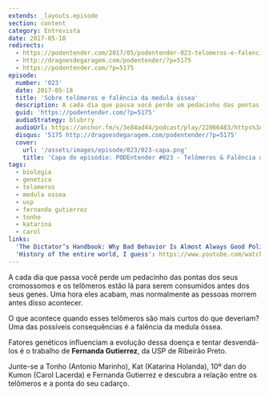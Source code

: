```yaml
---
extends: _layouts.episode
section: content
category: Entrevista
date: 2017-05-18
redirects:
  - https://podentender.com/2017/05/podentender-023-telomeros-e-falencia-da-medula.html
  - http://dragoesdegaragem.com/podentender/?p=5175
  - https://podentender.com/?p=5175
episode:
  number: '023'
  date: 2017-05-18
  title: 'Sobre telômeros e falência da medula óssea'
  description: A cada dia que passa você perde um pedacinho das pontas dos seus cromossomos e os telômeros estão lá para serem consumidos antes dos seus genes. Uma hora eles acabam, mas normalmente as pessoas morrem antes disso acontecer. O que acontece quando esses telômeros são mais curtos do que deveriam?  
  guid: 'https://podentender.com/?p=5175'
  audioStrategy: blubrry
  audioUrl: https://anchor.fm/s/3e84ad44/podcast/play/22066483/https%3A%2F%2Fd3ctxlq1ktw2nl.cloudfront.net%2Fstaging%2F2020-10-3%2F125107038-44100-2-1a94b52e7b18627e.mp3
  disqus: '5175 http://dragoesdegaragem.com/podentender/?p=5175'
  cover:
    url: '/assets/images/episode/023/023-capa.png'
    title: 'Capa do episódio: PODEntender #023 - Telômeros & Falência da Medula com Fernanda Gutierrez da Universidade de São Paulo' 
tags:
  - biologia
  - genetica
  - telomeros
  - medula ossea
  - usp
  - fernanda gutierrez
  - tonho
  - katarina
  - carol
links:
  'The Dictator’s Handbook: Why Bad Behavior Is Almost Always Good Politics': #
  'History of the entire world, I guess': https://www.youtube.com/watch?v=xuCn8ux2gbs&
---
```


A cada dia que passa você perde um pedacinho das pontas dos seus cromossomos
e os telômeros estão lá para serem consumidos antes dos seus genes. Uma hora eles acabam,
mas normalmente as pessoas morrem antes disso acontecer.

O que acontece quando esses telômeros são mais curtos do que deveriam?
Uma das possíveis consequências é a falência da medula óssea.

Fatores genéticos influenciam a evolução dessa doença e tentar desvendá-los é o
trabalho de **Fernanda Gutierrez**, da USP de Ribeirão Preto.

Junte-se a Tonho (Antonio Marinho), Kat (Katarina Holanda), 10º dan do Kumon (Carol Lacerda)
e Fernanda Gutierrez e descubra a relação entre os telômeros e a ponta do seu cadarço.
